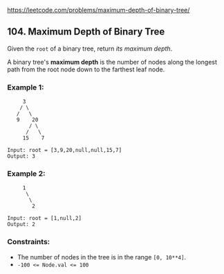 https://leetcode.com/problems/maximum-depth-of-binary-tree/

## 104. Maximum Depth of Binary Tree

Given the `root` of a binary tree, return *its maximum depth*.

A binary tree's **maximum depth** is the number of nodes along the longest path from the root node down to the farthest leaf node.

 

### Example 1:

```
     3
    / \
   /   \
   9    20
       / \
      /   \
     15    7

Input: root = [3,9,20,null,null,15,7]
Output: 3
```

### Example 2:

```
     1
      \
       \
        2

Input: root = [1,null,2]
Output: 2
```
 
### Constraints:

- The number of nodes in the tree is in the range `[0, 10**4]`.
- `-100 <= Node.val <= 100`
